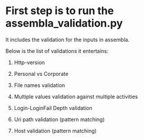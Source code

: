 # First step is to run the assembla_validation.py

It includes the validation for the inputs in assembla.

Below is the list of validations it entertains:


1) Http-version

2) Personal vs Corporate

3) File names validation

4) Multiple values validation against multiple activities

5) Login-LoginFail Depth validation

6) Uri path validation (pattern matching)

7) Host validation (pattern matching)




